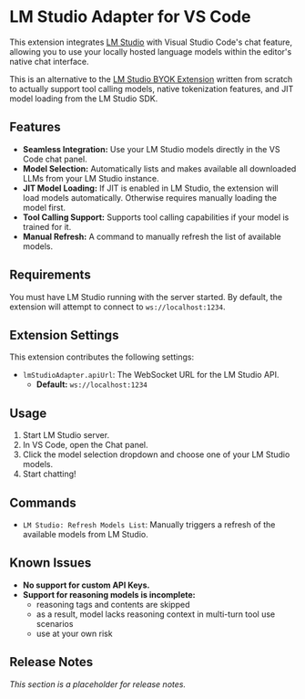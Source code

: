 # LM Studio Adapter for VS Code

This extension integrates [LM Studio](https://lmstudio.ai/) with Visual Studio Code's chat feature, allowing you to use your locally hosted language models within the editor's native chat interface.

This is an alternative to the [LM Studio BYOK Extension](https://github.com/pierceboggan/lmstudio-byok) written from scratch to actually support tool calling models, native tokenization features, and JIT model loading from the LM Studio SDK.

## Features

*   **Seamless Integration:** Use your LM Studio models directly in the VS Code chat panel.
*   **Model Selection:** Automatically lists and makes available all downloaded LLMs from your LM Studio instance.
*   **JIT Model Loading:** If JIT is enabled in LM Studio, the extension will load models automatically. Otherwise requires manually loading the model first.
*   **Tool Calling Support:** Supports tool calling capabilities if your model is trained for it.
*   **Manual Refresh:** A command to manually refresh the list of available models.

## Requirements

You must have LM Studio running with the server started. By default, the extension will attempt to connect to `ws://localhost:1234`.

## Extension Settings

This extension contributes the following settings:

*   `lmStudioAdapter.apiUrl`: The WebSocket URL for the LM Studio API.
    *   **Default:** `ws://localhost:1234`

## Usage

1.  Start LM Studio server.
2.  In VS Code, open the Chat panel.
3.  Click the model selection dropdown and choose one of your LM Studio models.
4.  Start chatting!

## Commands

*   `LM Studio: Refresh Models List`: Manually triggers a refresh of the available models from LM Studio.

## Known Issues

*   **No support for custom API Keys.**
*   **Support for reasoning models is incomplete:**
    - reasoning tags and contents are skipped
    - as a result, model lacks reasoning context in multi-turn tool use scenarios
    - use at your own risk

## Release Notes

*This section is a placeholder for release notes.*